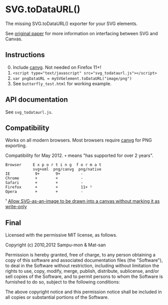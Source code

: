 SVG.toDataURL()
===============

The missing SVG.toDataURL() exporter for your SVG elements.

See [original paper][svgopen2010] for more information on interfacing between SVG and Canvas.

Instructions
------------

0. Include [canvg]. Not needed on Firefox 11+!
1. `<script type="text/javascript" src="svg_todataurl.js"></script>`
2. `var pngDataURL = mySVGelement.toDataURL("image/png")`
3. See `butterfly_test.html` for working example.

API documentation
-----------------

See `svg_todataurl.js`.

Compatibility
-------------

Works on all modern browsers. Most browsers require [canvg] for PNG exporting.

Compatibility for May 2012. `+` means "has supported for over 2 years".

	Browser     E x p o r t i n g  f o r m a t
	            svg+xml  png/canvg  png/native
	IE           9+       9+         -
	Chrome       +        +          -
	Safari       +        +          -
	Firefox      +        +          11+ ¹
	Opera        +        +          -

¹ [Allow SVG-as-an-image to be drawn into a canvas without marking it as write-only](https://bugzilla.mozilla.org/show_bug.cgi?id=672013)

Final
-----

Licensed with the permissive MIT license, as follows.

Copyright (c) 2010,2012 Sampu-mon & Mat-san

Permission is hereby granted, free of charge, to any person obtaining a copy
of this software and associated documentation files (the "Software"), to deal
in the Software without restriction, including without limitation the rights
to use, copy, modify, merge, publish, distribute, sublicense, and/or sell
copies of the Software, and to permit persons to whom the Software is
furnished to do so, subject to the following conditions:

The above copyright notice and this permission notice shall be included in
all copies or substantial portions of the Software.

[canvg]:http://code.google.com/p/canvg/
[svgopen2010]:http://svgopen.org/2010/papers/62-From_SVG_to_Canvas_and_Back/
